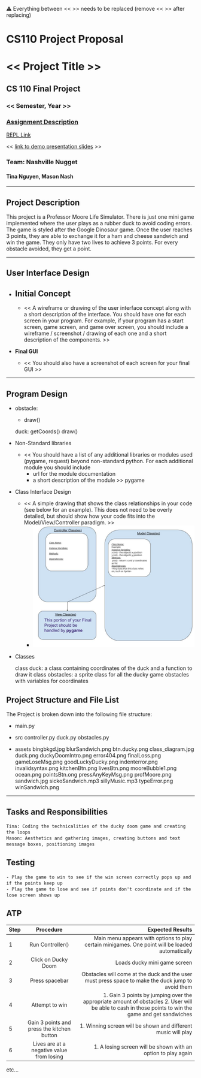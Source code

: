 :warning: Everything between << >> needs to be replaced (remove << >> after replacing)
# CS110 Project Proposal
# << Project Title >>
## CS 110 Final Project
### << Semester, Year >>
### [Assignment Description](https://docs.google.com/document/d/1H4R6yLL7som1lglyXWZ04RvTp_RvRFCCBn6sqv-82ps/edit?usp=sharing)

[REPL Link](https://replit.com/join/cdrzcjiegn-tinalenguyen)

<< [link to demo presentation slides](#) >>

### Team: Nashville Nugget
#### Tina Nguyen, Mason Nash

***

## Project Description

This project is a Professor Moore Life Simulator. There is just one mini game implemented where the user plays as a rubber duck to avoid coding errors. The game is styled after the Google Dinosaur game. Once the user reaches 3 points, they are able to exchange it for a ham and cheese sandwich and win the game. They only have two lives to achieve 3 points. For every obstacle avoided, they get a point.

***    

## User Interface Design

- **Initial Concept**
  - 
  - << A wireframe or drawing of the user interface concept along with a short description of the interface. You should have one for each screen in your program. For example, if your program has a start screen, game screen, and game over screen, you should include a wireframe / screenshot / drawing of each one and a short description of the components. >>
    
    
- **Final GUI**
  - << You should also have a screenshot of each screen for your final GUI >>

***        

## Program Design

 
     
* obstacle:
  * draw()

  duck:
    getCoords()
    draw()
  


* Non-Standard libraries
    * << You should have a list of any additional libraries or modules used (pygame, request) beyond non-standard python. 
         For each additional module you should include
         - url for the module documentation
         - a short description of the module >>
      pygame
* Class Interface Design
    * << A simple drawing that shows the class relationships in your code (see below for an example). This does not need to be overly detailed, but should show how your code fits into the Model/View/Controller paradigm. >>
        * ![class diagram](assets/class_diagram.jpg) 
* Classes
 
    class duck:
      a class containing coordinates of the duck and a function to draw it
    class obstacles:
      a sprite class for all the ducky game obstacles with variables for coordinates 

## Project Structure and File List

The Project is broken down into the following file structure:

* main.py
* src
    controller.py
    duck.py
    obstacles.py
  
  
* assets
    bingbkgd.jpg
    blurSandwich.png
    btn.ducky.png
    class_diagram.jpg
    duck.png
    duckyDoomIntro.png
    error404.png
    finalLoss.png
    gameLoseMsg.png
    goodLuckyDucky.png
    indenterror.png
    invalidsyntax.png
    kitchenBtn.png
    livesBtn.png
    mooreBubble1.png
    ocean.png
    pointsBtn.ong
    pressAnyKeyMsg.png
    profMoore.png
    sandwich.jpg
    sickoSandwich.mp3
    sillyMusic.mp3
    typeError.png
    winSandwich.png
  

***

## Tasks and Responsibilities 

    Tina: Coding the technicalities of the ducky doom game and creating the loops 
    Mason: Aesthetics and gathering images, creating buttons and text message boxes, positioning images 

## Testing

    - Play the game to win to see if the win screen correctly pops up and if the points keep up
    - Play the game to lose and see if points don't coordinate and if the lose screen shows up

## ATP

| Step                 |Procedure             |Expected Results                   |
|----------------------|:--------------------:|----------------------------------:|
|  1                   | Run Controller()     | Main menu appears with options to play certain minigames. One point will be loaded automatically|
|  2                   | Click on Ducky Doom  | Loads ducky mini game screen      |
|  3                   | Press spacebar       | Obstacles will come at the duck and the user must press space to make the duck jump to avoid them |
| 4                    | Attempt to win       | 1. Gain 3 points by jumping over the appropriate amount of obstacles 2. User will be able to cash in those points to win the game and get sandwiches|
| 5                    | Gain 3 points and press the kitchen button | 1. Winning screen will be shown and different music will play
| 6                    | Lives are at a negative value from losing | 1. A losing screen will be shown with an option to play again

etc...
